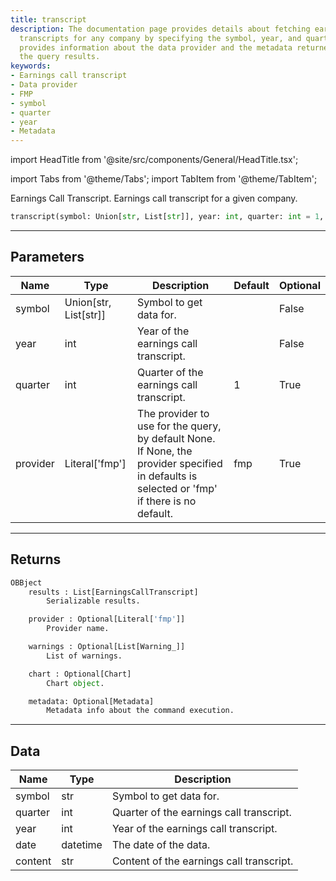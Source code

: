 ```yaml
---
title: transcript
description: The documentation page provides details about fetching earnings call
  transcripts for any company by specifying the symbol, year, and quarter. It also
  provides information about the data provider and the metadata returned along with
  the query results.
keywords:
- Earnings call transcript
- Data provider
- FMP
- symbol
- quarter
- year
- Metadata
---
```


import HeadTitle from '@site/src/components/General/HeadTitle.tsx';

<HeadTitle title="fa.transcript - Reference | OpenBB Platform Docs" />

import Tabs from '@theme/Tabs';
import TabItem from '@theme/TabItem';

Earnings Call Transcript. Earnings call transcript for a given company.

```python wordwrap
transcript(symbol: Union[str, List[str]], year: int, quarter: int = 1, provider: Literal[str] = fmp)
```

---

## Parameters

<Tabs>
<TabItem value="standard" label="Standard">

| Name | Type | Description | Default | Optional |
| ---- | ---- | ----------- | ------- | -------- |
| symbol | Union[str, List[str]] | Symbol to get data for. |  | False |
| year | int | Year of the earnings call transcript. |  | False |
| quarter | int | Quarter of the earnings call transcript. | 1 | True |
| provider | Literal['fmp'] | The provider to use for the query, by default None. If None, the provider specified in defaults is selected or 'fmp' if there is no default. | fmp | True |
</TabItem>

</Tabs>

---

## Returns

```python wordwrap
OBBject
    results : List[EarningsCallTranscript]
        Serializable results.

    provider : Optional[Literal['fmp']]
        Provider name.

    warnings : Optional[List[Warning_]]
        List of warnings.

    chart : Optional[Chart]
        Chart object.

    metadata: Optional[Metadata]
        Metadata info about the command execution.
```

---

## Data

<Tabs>
<TabItem value="standard" label="Standard">

| Name | Type | Description |
| ---- | ---- | ----------- |
| symbol | str | Symbol to get data for. |
| quarter | int | Quarter of the earnings call transcript. |
| year | int | Year of the earnings call transcript. |
| date | datetime | The date of the data. |
| content | str | Content of the earnings call transcript. |
</TabItem>

</Tabs>
